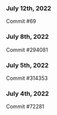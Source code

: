 ### July 12th, 2022

Commit #69

### July 8th, 2022

Commit #294081

### July 5th, 2022

Commit #314353


### July 4th, 2022

Commit #72281
